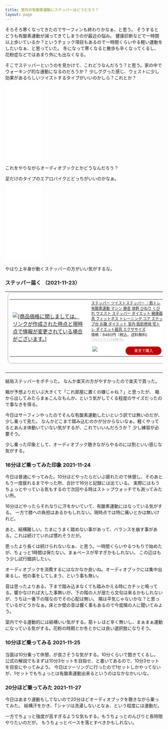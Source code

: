 ```yaml
---
title: 室内の有酸素運動にステッパーはどうだろう？
layout: page
---
```

そろそろ寒くなってきたのでサーフィンも終わりかなぁ、と思う。
そうするとどうも有酸素運動が減ってきてしまうのが最近の悩み。
健康診断などで一時間以上歩いているか？というチェック項目もあるので一時間くらいやる軽い運動をしたいなぁ、と思っていた。
冬になって寒くなると散歩も辛くなってくるし、花粉症などではあまり外にも出なくなる。

そこでステッパーというのを見かけて、これどうなんだろう？と思う。家の中でウォーキング的な運動になるのだろうか？
少しググった感じ、ウェストに少し効果があるらしいツイストするタイプがいいのかしら？これとか？

<iframe style="width:120px;height:240px;" marginwidth="0" marginheight="0" scrolling="no" frameborder="0" src="//rcm-fe.amazon-adsystem.com/e/cm?lt1=_blank&bc1=000000&IS2=1&bg1=FFFFFF&fc1=000000&lc1=0000FF&t=karino203-22&language=ja_JP&o=9&p=8&l=as4&m=amazon&f=ifr&ref=as_ss_li_til&asins=B00BCCGL8A&linkId=c15a430fa1cb19e477f26a1a01b752c3"></iframe>

これをやりながらオーディオブックとかどうなんだろう？

足だけのタイプのエアロバイクとどっちがいいのかなぁ。

<iframe style="width:120px;height:240px;" marginwidth="0" marginheight="0" scrolling="no" frameborder="0" src="//rcm-fe.amazon-adsystem.com/e/cm?lt1=_blank&bc1=000000&IS2=1&bg1=FFFFFF&fc1=000000&lc1=0000FF&t=karino203-22&language=ja_JP&o=9&p=8&l=as4&m=amazon&f=ifr&ref=as_ss_li_til&asins=B079P8KWW2&linkId=9da63c30b4f15c7b8eba1508a0e9325b"></iframe>

やはり上半身が動くステッパーの方がいい気がするな。

### ステッパー届く （2021-11-23）

<table border="0" cellpadding="0" cellspacing="0"><tr><td><div style="border:1px solid #95a5a6;border-radius:.75rem;background-color:#FFFFFF;width:504px;margin:0px;padding:5px;text-align:center;overflow:hidden;"><table><tr><td style="width:240px"><a href="https://hb.afl.rakuten.co.jp/ichiba/22317372.4386ac15.22317373.b8f4bc9c/?pc=https%3A%2F%2Fitem.rakuten.co.jp%2F109oasis%2Fe-steper%2F&link_type=picttext&ut=eyJwYWdlIjoiaXRlbSIsInR5cGUiOiJwaWN0dGV4dCIsInNpemUiOiIyNDB4MjQwIiwibmFtIjoxLCJuYW1wIjoicmlnaHQiLCJjb20iOjEsImNvbXAiOiJkb3duIiwicHJpY2UiOjEsImJvciI6MSwiY29sIjoxLCJiYnRuIjoxLCJwcm9kIjowLCJhbXAiOmZhbHNlfQ%3D%3D" target="_blank" rel="nofollow sponsored noopener" style="word-wrap:break-word;"  ><img src="https://hbb.afl.rakuten.co.jp/hgb/22317372.4386ac15.22317373.b8f4bc9c/?me_id=1192930&item_id=10001993&pc=https%3A%2F%2Fthumbnail.image.rakuten.co.jp%2F%400_mall%2F109oasis%2Fcabinet%2Foasis-goods%2Fthum20211101%2Fe-steper-n640b.jpg%3F_ex%3D240x240&s=240x240&t=picttext" border="0" style="margin:2px" alt="[商品価格に関しましては、リンクが作成された時点と現時点で情報が変更されている場合がございます。]" title="[商品価格に関しましては、リンクが作成された時点と現時点で情報が変更されている場合がございます。]"></a></td><td style="vertical-align:top;width:248px;"><p style="font-size:12px;line-height:1.4em;text-align:left;margin:0px;padding:2px 6px;word-wrap:break-word"><a href="https://hb.afl.rakuten.co.jp/ichiba/22317372.4386ac15.22317373.b8f4bc9c/?pc=https%3A%2F%2Fitem.rakuten.co.jp%2F109oasis%2Fe-steper%2F&link_type=picttext&ut=eyJwYWdlIjoiaXRlbSIsInR5cGUiOiJwaWN0dGV4dCIsInNpemUiOiIyNDB4MjQwIiwibmFtIjoxLCJuYW1wIjoicmlnaHQiLCJjb20iOjEsImNvbXAiOiJkb3duIiwicHJpY2UiOjEsImJvciI6MSwiY29sIjoxLCJiYnRuIjoxLCJwcm9kIjowLCJhbXAiOmZhbHNlfQ%3D%3D" target="_blank" rel="nofollow sponsored noopener" style="word-wrap:break-word;"  >ステッパー ツイストステッパー ｜筋トレ 有酸素運動 マシン 静音 体幹 ひねり くびれ ウエスト ステッパー ダイエット 健康器具 フィットネス トレーニング コア ステップ台 お腹 ダイエット 室内 脂肪燃焼 宅トレ ダイエット器具 エクササイズ</a><br><span >価格：9480円（税込、送料無料)</span> <span style="color:#BBB">(2021/11/28時点)</span></p><div style="margin:10px;"><a href="https://hb.afl.rakuten.co.jp/ichiba/22317372.4386ac15.22317373.b8f4bc9c/?pc=https%3A%2F%2Fitem.rakuten.co.jp%2F109oasis%2Fe-steper%2F&link_type=picttext&ut=eyJwYWdlIjoiaXRlbSIsInR5cGUiOiJwaWN0dGV4dCIsInNpemUiOiIyNDB4MjQwIiwibmFtIjoxLCJuYW1wIjoicmlnaHQiLCJjb20iOjEsImNvbXAiOiJkb3duIiwicHJpY2UiOjEsImJvciI6MSwiY29sIjoxLCJiYnRuIjoxLCJwcm9kIjowLCJhbXAiOmZhbHNlfQ%3D%3D" target="_blank" rel="nofollow sponsored noopener" style="word-wrap:break-word;"  ><img src="https://static.affiliate.rakuten.co.jp/makelink/rl.svg" style="float:left;max-height:27px;width:auto;margin-top:0"></a><a href="https://hb.afl.rakuten.co.jp/ichiba/22317372.4386ac15.22317373.b8f4bc9c/?pc=https%3A%2F%2Fitem.rakuten.co.jp%2F109oasis%2Fe-steper%2F%3Fscid%3Daf_pc_bbtn&link_type=picttext&ut=eyJwYWdlIjoiaXRlbSIsInR5cGUiOiJwaWN0dGV4dCIsInNpemUiOiIyNDB4MjQwIiwibmFtIjoxLCJuYW1wIjoicmlnaHQiLCJjb20iOjEsImNvbXAiOiJkb3duIiwicHJpY2UiOjEsImJvciI6MSwiY29sIjoxLCJiYnRuIjoxLCJwcm9kIjowLCJhbXAiOmZhbHNlfQ==" target="_blank" rel="nofollow sponsored noopener" style="word-wrap:break-word;"  ><div style="float:right;width:41%;height:27px;background-color:#bf0000;color:#fff!important;font-size:12px;font-weight:500;line-height:27px;margin-left:1px;padding: 0 12px;border-radius:16px;cursor:pointer;text-align:center;">楽天で購入</div></a></div></td></tr></table></div><br><p style="color:#000000;font-size:12px;line-height:1.4em;margin:5px;word-wrap:break-word"></p></td></tr></table>

結局ステッパーをポチった。
なんか楽天の方がやすかったので楽天で買った。

箱が予想よりだいぶ大きくて「これ部屋に置くの嫌じゃね？」と思ったが、
箱から出してみたらまぁこんなもんか、という気がしてくる程度のサイズだったので事なきを得る。

今日はサーフィンやったのでそんな有酸素運動したいという訳では無いのだが、
少し乗って見た。
なんかどこまで踏み込むのかが分からないなぁ。軽くやってるとあんま体動いていない気がするが、これでいいんだろうか？
少し練習が必要そう。

少し乗った印象として、オーディオブック聴きながらやるのには割といい感じな気がする。

### 16分ほど乗ってみた印象 2021-11-24

今日は普通にやってみた。10分ほどやったらだいぶ疲れたので休憩し、そのあともう一度疲れるまでやった所、合計で16分と記録には出ている。
実際にはもうちょっとやっている気もするので次回やる時はストップウォッチでも測ってみたい所。

16分ほどやったらそれなりに汗をかいていて、有酸素運動にはなっている気がする。
一方で膝への負担はあるかもしれない。現時点では特に痛いとかは無いけれど。

あと、結構難しい。たまにうまく踏めない事があって、バランスを崩す事がある。これは続けていれば慣れそうだが。

思ったより長くは続けられないなぁ、と思う。一時間くらいやるつもりで始めたが、ちょっと1時間は保たない。まぁペースが早すぎかもしれない。
この辺はもう少し試行錯誤したい。

オーディオブックを消費するにはなかなか良いね。オーディオブックには集中出来るし、他の事をしてしまう、という事も無い。

音は思ったよりある。下まで踏み込まなくても踏みかえる時にカチッと鳴ってる。響かなければ大した事無いが、下の階の人が居たら文句は来るかもしれないが、うちは一番下の階なのでその心配は無い。
隣は平気じゃないかな？と思っているがどうかなぁ。床とか壁の音は響く事もあるので今度隣の人に聞いてみよう。

室内でやる運動的には結構いい気がする。筋トレほど辛く無いし、まぁまぁ運動になっている気がする。花粉の時期とか冬とかには良い選択肢になりそう。

### 10分ほど乗ってみる 2021-11-25

当面は10分乗って休憩、が良さそうな気がする。10分くらいで飽きてくるし。
公式の解説でもまずは10分3セットを目指せ、と書いてあるので、10分3セットを目安にやってみよう。
今日はツーリングに行ったので1セットしかやってないが、1セットでもちょっとは有酸素運動出来るというのはなかなかいいな。

### 20分ほど乗ってみた 2021-11-27

今日はあまり運動もしてないので20分ほどオーディオブックを聴きながら乗ってみた。
結構汗をかき、Tシャツは洗濯しないとなぁ、という程度には運動だ。

一方でちょっと強度が高すぎるような気もする。もうちょっとのんびりと長時間やりたいのだが。
もうちょっとペースを落とすべきかもしれない。